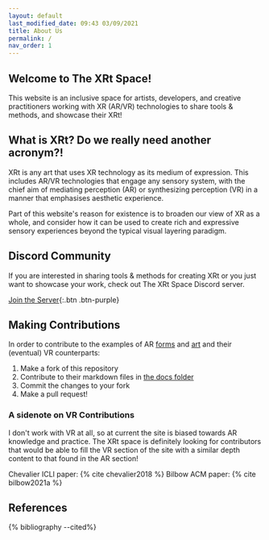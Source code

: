 ```yaml
---
layout: default
last_modified_date: 09:43 03/09/2021
title: About Us
permalink: /
nav_order: 1
---
```

## Welcome to The XRt Space!
This website is an inclusive space for artists, developers, and creative practitioners working with XR (AR/VR) technologies to share tools & methods, and showcase their XRt!

## What is XRt? Do we really need another acronym?!
XRt is any art that uses XR technology as its medium of expression. This includes AR/VR technologies that engage any sensory system, with the chief aim of mediating perception (AR) or synthesizing perception (VR) in a manner that emphasises aesthetic experience.

Part of this website's reason for existence is to broaden our view of XR as a whole, and consider how it can be used to create rich and expressive sensory experiences beyond the typical visual layering paradigm.

## Discord Community
If you are interested in sharing tools & methods for creating XRt or you just want to showcase your work, check out The XRt Space Discord server.

[Join the Server](https://discord.gg/p3MmURSBV3){:.btn .btn-purple}

## Making Contributions
In order to contribute to the examples of AR [forms](https://thexrt.space/ar-media/) and [art](https://thexrt.space/ar-art/) and their (eventual) VR counterparts: 

1. Make a fork of this repository
2. Contribute to their markdown files in [the docs folder](/docs)
3. Commit the changes to your fork
4. Make a pull request! 

### A sidenote on VR Contributions
I don't work with VR at all, so at current the site is biased towards AR knowledge and practice. The XRt space is definitely looking for contributors that would be able to fill the VR section of the site with a similar depth content to that found in the AR section!


Chevalier ICLI paper: {% cite chevalier2018 %}
Bilbow ACM paper: {% cite bilbow2021a %}

References
------------------------

{% bibliography --cited%}